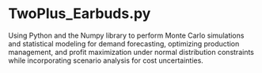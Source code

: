 # TwoPlus_Earbuds.py
Using Python and the Numpy library to perform Monte Carlo simulations and statistical modeling for demand forecasting, optimizing production management, and profit maximization under normal distribution constraints while incorporating scenario analysis for cost uncertainties.
